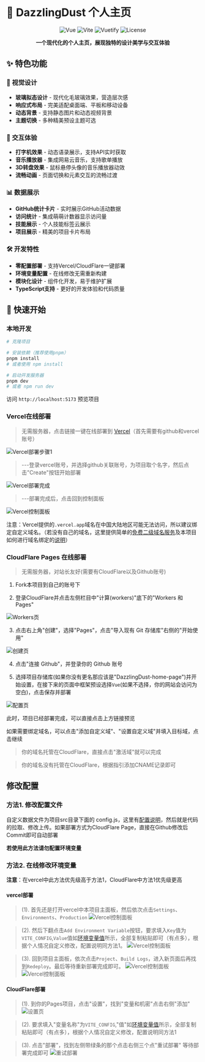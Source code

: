# 🌟 DazzlingDust 个人主页

<div align="center">

![Vue](https://img.shields.io/badge/Vue-3.x-4FC08D?logo=vue.js&logoColor=white)
![Vite](https://img.shields.io/badge/Vite-5.x-646CFF?logo=vite&logoColor=white)
![Vuetify](https://img.shields.io/badge/Vuetify-3.x-1867C0?logo=vuetify&logoColor=white)
![License](https://img.shields.io/badge/License-MIT-green)

**一个现代化的个人主页，展现独特的设计美学与交互体验**

</div>

## ✨ 特色功能

### 🎨 视觉设计
- **玻璃拟态设计** - 现代化毛玻璃效果，营造层次感
- **响应式布局** - 完美适配桌面端、平板和移动设备
- **动态背景** - 支持静态图片和动态视频背景
- **主题切换** - 多种精美预设主题可选

### 💫 交互体验  
- **打字机效果** - 动态语录展示，支持API实时获取
- **音乐播放器** - 集成网易云音乐，支持歌单播放
- **3D转盘效果** - 鼠标悬停头像的音乐播放器动效
- **流畅动画** - 页面切换和元素交互的流畅过渡

### 📊 数据展示
- **GitHub统计卡片** - 实时展示GitHub活动数据
- **访问统计** - 集成萌萌计数器显示访问量
- **技能展示** - 个人技能标签云展示
- **项目展示** - 精美的项目卡片布局

### 🛠️ 开发特性
- **零配置部署** - 支持Vercel/CloudFlare一键部署
- **环境变量配置** - 在线修改无需重新构建
- **模块化设计** - 组件化开发，易于维护扩展
- **TypeScript支持** - 更好的开发体验和代码质量

## 🚀 快速开始

### 本地开发

```bash
# 克隆项目

# 安装依赖（推荐使用pnpm）
pnpm install
# 或者使用 npm install

# 启动开发服务器
pnpm dev
# 或者 npm run dev
```

访问 `http://localhost:5173` 预览项目

### Vercel在线部署

> 无需服务器，点击链接一键在线部署到 [Vercel](https://vercel.com/new/clone?s=https://github.com/DazzlingDust886/DazzlingDust-home-page.git)（首先需要有github和vercel账号）

![Vercel部署步骤1](./img/DazzlingDust-home-page/1737785497852.png)

> ---登录vercel账号，并选择github关联账号，为项目取个名字，然后点击"Create"按钮开始部署

![Vercel部署完成](./img/DazzlingDust-home-page/1737538980894.png)

> ---部署完成后，点击回到控制面板

![Vercel控制面板](./img/DazzlingDust-home-page/1737539171658.png)

注意：Vercel提供的`.vercel.app`域名在中国大陆地区可能无法访问，所以建议绑定自定义域名。（若没有自己的域名，这里提供简单的[免费二级域名服务](https://sds.DazzlingDust.top)及本项目如何进行域名绑定的[说明](./img/domainToVercel.md)）

### CloudFlare Pages 在线部署

> 无需服务器，对站长友好(需要有CloudFlare以及Github账号)

1. Fork本项目到自己的账号下
   
2. 登录CloudFlare并点击左侧栏目中"计算(workers)"底下的"Workers 和 Pages"

![Workers页](./img/DazzlingDust-home-page/IMG_20250813_122124.jpg)

3. 点击右上角"创建"，选择"Pages"，点击"导入现有 Git 存储库"右侧的"开始使用"

![创建页](./img/DazzlingDust-home-page/IMG_20250813_122156.jpg)

4. 点击"连接 Github"，并登录你的 Github 账号

5. 选择项目存储库(如果你没有更名那应该是"DazzlingDust-home-page")并开始设置，在接下来的页面中框架预设选择`Vue`(如果不选择，你的网站会访问为空白)，点击保存并部署

![配置页](./img/DazzlingDust-home-page/IMG_20250813_122251.jpg)

此时，项目已经部署完成，可以直接点击上方链接预览

如果需要绑定域名，可以点击"添加自定义域"、"设置自定义域"并填入目标域，点击继续

> 你的域名托管在CloudFlare，直接点击"激活域"就可以完成

> 你的域名没有托管在CloudFlare，根据指引添加CNAME记录即可

## 修改配置

### 方法1. 修改配置文件

自定义数据文件为项目src目录下面的 config.js，这里有[配置说明](./img/config.md)，然后就是代码的拉取、修改上传。如果部署方式为CloudFlare Page，直接在Github修改后Commit即可自动部署

**若使用此方法请勿配置环境变量**

### 方法2. 在线修改环境变量

**注意**：在vercel中此方法优先级高于方法1，CloudFlare中方法1优先级更高

#### vercel部署

> (1). 首先还是打开vercel中本项目主面板，然后依次点击`Settings`、`Environments`、`Production`
![Vercel控制面板](./img/DazzlingDust-home-page/1737624788108.png)

> (2). 然后下翻点击`Add Environment Variable`按钮，要求填入`Key`值为`VITE_CONFIG`,`Value`值如[环境变量值](./img/env.md)所示，全部复制粘贴即可（有点多），根据个人情况自定义修改，配置说明同方法1。
![Vercel控制面板](./img/DazzlingDust-home-page/1737625015472.png)

> (3). 回到项目主面板，依次点击`Project`、`Build Logs`，进入新页面后再找到`Redeploy`。最后等待重新部署完成即可。
![Vercel控制面板](./img/DazzlingDust-home-page/1737626184576.png)
![Vercel控制面板](./img/DazzlingDust-home-page/1737626397809.png)

#### CloudFlare部署

> (1). 到你的Pages项目，点击"设置"，找到"变量和机密"点击右侧"添加"
![设置页](./img/DazzlingDust-home-page/IMG_20250813_125718.jpg)

> (2). 要求填入"变量名称"为`VITE_CONFIG`,"值"如[环境变量值](./img/env.md)所示，全部复制粘贴即可（有点多），根据个人情况自定义修改，配置说明同方法1

> (3). 点击"部署"，找到左侧带绿条的那个点击右侧三个点"重试部署" 等待部署完成即可
![重试部署](./img/DazzlingDust-home-page/IMG_20250813_131021.jpg)
